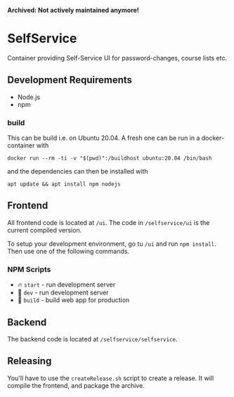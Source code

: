 __Archived: Not actively maintained anymore!__

# SelfService
Container providing Self-Service UI for password-changes, course lists etc.

## Development Requirements
- Node.js
- npm

### build

This can be build i.e. on Ubuntu 20.04. A fresh one can be run in a docker-container with

`docker run --rm -ti -v "$(pwd)":/buildhost ubuntu:20.04 /bin/bash`

and the dependencies can then be installed with

`apt update && apt install npm nodejs`

## Frontend
All frontend code is located at `/ui`. The code in `/selfservice/ui` is the current compiled version.

To setup your development environment, go tu `/ui` and run `npm install`. Then use one of the following commands.

### NPM Scripts

* 🔥 `start` - run development server
* 🔧 `dev` - run development server
* 🔧 `build` - build web app for production

## Backend
The backend code is located at `/selfservice/selfservice`.

## Releasing
You'll have to use the `createRelease.sh` script to create a release. It will compile the frontend, and package the archive.
